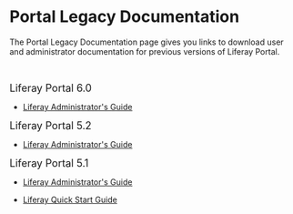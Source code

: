 # Portal Legacy Documentation [](id=portal-legacy-documentation)

The Portal Legacy Documentation page gives you links to download user and 
administrator documentation for previous versions of Liferay Portal. 

<p>&nbsp;</p>

<p><span style="font-size:18px;">Liferay Portal 6.0</span></p>

<ul>
  <li>
    <p><a href="https://dev-uat.liferay.com/documents/10184/307080/liferay-administrator-guide-6.0.pdf/340b0adc-5575-49f6-8acf-a9d24ece68d9">Liferay Administrator's Guide</a></p>
  </li>
</ul>

<p><span style="font-size:18px;">Liferay Portal 5.2</span></p>

<ul>
  <li>
    <p><a href="https://dev-uat.liferay.com/documents/10184/307080/liferay-administrator-guide-5.2.pdf/aec4dcfe-07b0-4d96-b603-71b2fe98dd34">Liferay Administrator's Guide</a></p>
  </li>
</ul>

<p><span style="font-size:18px;">Liferay Portal 5.1</span></p>

<ul>
  <li>
    <p><a href="https://dev-uat.liferay.com/documents/10184/307080/liferay-administrator-guide-5.1.pdf/9157da13-6b85-4fc0-af7d-969137da9935">Liferay Administrator's Guide</a></p>
  </li>
  <li>
    <p><a href="https://dev-uat.liferay.com/documents/10184/307080/liferay-quick-start-guide-5.1.pdf/fc811878-e333-4ec7-ba22-b0808d8f3b99">Liferay Quick Start Guide</a></p>
  </li>
</ul>
